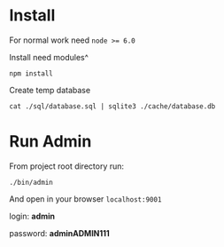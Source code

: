 # Install

For normal work need `node >= 6.0`

Install need modules^
```
npm install
```
Create temp database
```
cat ./sql/database.sql | sqlite3 ./cache/database.db
```


# Run Admin

From project root directory run:
```
./bin/admin
```

And open in your browser `localhost:9001`

login: **admin**

password: **adminADMIN111**


